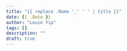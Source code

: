 ```yaml
---
title: "{{ replace .Name '_' ' ' | title }}"
date: {{ .Date }}
author: "Louie Yip"
tags: []
description: ""
draft: true
---
```

